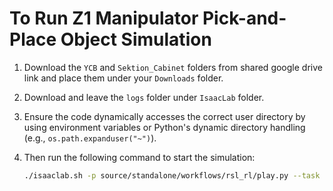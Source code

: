 # To Run Z1 Manipulator Pick-and-Place Object Simulation

1. Download the `YCB` and `Sektion_Cabinet` folders from shared google drive link and place them under your `Downloads` folder.

2. Download and leave the `logs` folder under `IsaacLab` folder.
 
3. Ensure the code dynamically accesses the correct user directory by using environment variables or Python's dynamic directory handling (e.g., `os.path.expanduser("~")`).

4. Then run the following command to start the simulation:

   ```bash
   ./isaaclab.sh -p source/standalone/workflows/rsl_rl/play.py --task Isaac-Lift-Cube-from-drawer-Z1-v0 --num_envs 16
